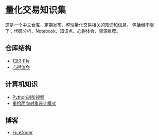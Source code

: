 # 量化交易知识集

这是一个中文仓库，定期发布、整理量化交易相关的知识和信息。
包括但不限于：代码分析、Notebook、知识点、心得体会、资源推荐。

## 仓库结构

- [知识卡片](./knowledge_cards/)
- [心得体会](./thoughts/)

## 计算机知识

- [Python进阶视频](https://github.com/wangzhe3224/Python-zhifou)
- [重拾面向对象设计模式](https://github.com/wangzhe3224/Python-zhifou/tree/master/src/design_pattern)

## 博客

- [FunCoder](https://wangzhe3224.github.io/)
